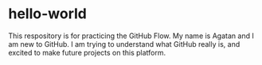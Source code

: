 # hello-world
This respository is for practicing the GitHub Flow. 
My name is Agatan and I am new to GitHub. I am trying to understand what 
GitHub really is, and excited to make future projects on this platform.
